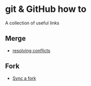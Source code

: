 # git & GitHub how to

A collection of useful links

## Merge

* [resolving conflicts](http://githowto.com/resolving_conflicts) 

## Fork

* [Sync a fork](https://help.github.com/articles/syncing-a-fork/)


